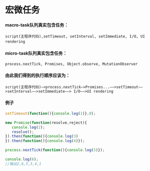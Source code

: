 # 宏微任务

#### macro-task队列真实包含任务：
`script(主程序代码),setTimeout, setInterval, setImmediate, I/O, UI rendering`
﻿
#### micro-task队列真实包含任务：  

`process.nextTick, Promises, Object.observe, MutationObserver`

#### 由此我们得到的执行顺序应该为：

`script(主程序代码)—>process.nextTick—>Promises...——>setTimeout——>setInterval——>setImmediate——> I/O——>UI rendering`

#### 例子
~~~js
setTimeout(function(){console.log(1)},0);
﻿
new Promise(function(resolve,reject){
   console.log(2);
   resolve();
}).then(function(){console.log(3)
}).then(function(){console.log(4)});
﻿
process.nextTick(function(){console.log(5)});
﻿
console.log(6);
//输出2,6,5,3,4,1
~~~
﻿
﻿
